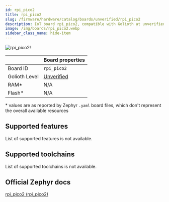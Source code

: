 ```yaml
---
id: rpi_pico2
title: rpi_pico2
slug: /firmware/hardware/catalog/boards/unverified/rpi_pico2
description: IoT board rpi_pico2, compatible with Golioth at unverified level.
image: /img/boards/rpi_pico2.webp
sidebar_class_name: hide-item
---
```


[//]: # (This is an auto-generated file, do not edit! Changes to it will be lost upon re-generation)

![rpi_pico2!](/img/boards/rpi_pico2.webp "rpi_pico2")

|                | Board properties     |
| -------------  | -------------------- |
| Board ID       | `rpi_pico2` |
| Golioth Level  | [Unverified](/firmware/hardware#unverified-boards) |
| RAM*           | N/A |
| Flash*         | N/A |

\* values are as reported by Zephyr `.yaml` board files, which don't represent the overall available resources



## Supported features

List of supported features is not available.

## Supported toolchains

List of supported toolchains is not available.

## Official Zephyr docs

[rpi_pico2 (rpi_pico2)](https://docs.zephyrproject.org/latest/boards/raspberrypi/rpi_pico2/doc/index.html)
